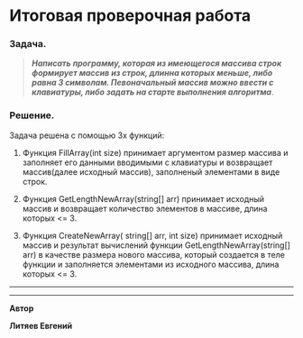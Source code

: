 # Итоговая проверочная работа

### Задача.

> ___Написать программу, которая из имеющегося массива строк формирует массив из строк, длинна которых меньше, либо равна 3 символам. Певоначальный массив можно ввести с клавиатуры, либо задать на старте выполнения алгоритма___.    

### Решение.

Задача решена с помощью 3х функций:

1. Функция FillArray(int size) принимает аргументом размер массива и заполняет его данными вводимыми с клавиатуры и возвращает массив(далее исходный массив), заполненый элементами в виде строк.

2. Функция GetLengthNewArray(string[] arr) принимает исходный массив и возвращает количество элементов в массиве, длина которых <= 3.   

3. Функция CreateNewArray( string[] arr, int size) принимает исходный массив и результат вычислений функции GetLengthNewArray(string[] arr) в качестве размера нового массива, который создается в теле функции и заполняется элементами из исходного массива, длина которых <= 3.

---
---

**Автор**

**Литяев Евгений**
